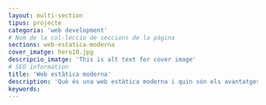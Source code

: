 ```yaml
---
layout: multi-section
tipus: projecte
categoria: 'web development'
# Nom de la col·leccio de seccions de la pàgina
sections: web-estatica-moderna
cover_imatge: hero10.jpg
descripcio_imatge: 'This is alt text for cover image'
# SEO information
title: 'Web estàtica moderna'
description: 'Què és una web estàtica moderna i quin són els avantatges del JAMstack'
keywords:
---
```

